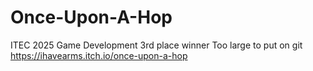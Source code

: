 # Once-Upon-A-Hop
ITEC 2025 Game Development 3rd place winner
Too large to put on git 
https://ihavearms.itch.io/once-upon-a-hop
